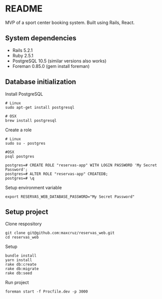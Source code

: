 # README

MVP of a sport center booking system. Built using Rails, React.

## System dependencies
- Rails 5.2.1
- Ruby 2.5.1
- PostgreSQL 10.5 (similar versions also works)
- Foreman 0.85.0 (gem install foreman)

## Database initialization

Install PostgreSQL
```
# Linux
sudo apt-get install postgresql

# OSX
brew install postgresql
```

Create a role
```
# Linux
sudo su - postgres

#OSX
psql postgres
```
```
postgres=# CREATE ROLE "reservas-app" WITH LOGIN PASSWORD 'My Secret Password';
postgres=# ALTER ROLE "reservas-app" CREATEDB;
postgres=# \q
```
Setup environment variable
```
export RESERVAS_WEB_DATABASE_PASSWORD="My Secret Password"
```

## Setup project

Clone respository
```
git clone git@github.com:maxcruz/reservas_web.git
cd reservas_web
```

Setup
```
bundle install
yarn install
rake db:create
rake db:migrate
rake db:seed
```

Run project
```
foreman start -f Procfile.dev -p 3000
```
